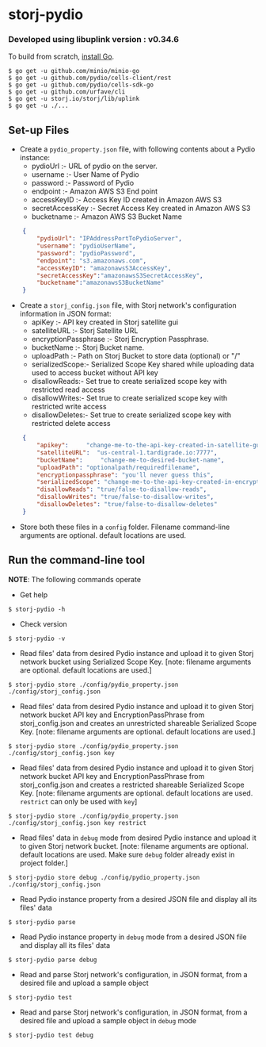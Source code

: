 # storj-pydio
### Developed using libuplink version : v0.34.6

To build from scratch, [install Go](https://golang.org/doc/install#install).

```
$ go get -u github.com/minio/minio-go
$ go get -u github.com/pydio/cells-client/rest
$ go get -u github.com/pydio/cells-sdk-go
$ go get -u github.com/urfave/cli
$ go get -u storj.io/storj/lib/uplink
$ go get -u ./...
```

## Set-up Files
* Create a `pydio_property.json` file, with following contents about a Pydio instance:
    * pydioUrl :- URL of pydio on the server.
    * username :- User Name of Pydio
    * password :- Password of Pydio
    * endpoint :- Amazon AWS S3 End point
    * accessKeyID :- Access Key ID created in Amazon AWS S3
    * secretAccessKey :- Secret Access Key created in Amazon AWS S3
    * bucketname :- Amazon AWS S3 Bucket Name


```json
    { 
        "pydioUrl": "IPAddressPortToPydioServer",
        "username": "pydioUserName",
        "password": "pydioPassword",
        "endpoint": "s3.amazonaws.com",
        "accessKeyID": "amazonawsS3AccessKey",
        "secretAccessKey":"amazonawsS3SecretAccessKey",
        "bucketname":"amazonawsS3BucketName"
    }
```

* Create a `storj_config.json` file, with Storj network's configuration information in JSON format:
    * apiKey :- API key created in Storj satellite gui
    * satelliteURL :- Storj Satellite URL
    * encryptionPassphrase :- Storj Encryption Passphrase.
    * bucketName :- Storj Bucket name.
    * uploadPath :- Path on Storj Bucket to store data (optional) or "/"
    * serializedScope:- Serialized Scope Key shared while uploading data used to access bucket without API key
    * disallowReads:- Set true to create serialized scope key with restricted read access
    * disallowWrites:- Set true to create serialized scope key with restricted write access
    * disallowDeletes:- Set true to create serialized scope key with restricted delete access

```json
    { 
        "apikey":     "change-me-to-the-api-key-created-in-satellite-gui",
        "satelliteURL":  "us-central-1.tardigrade.io:7777",
        "bucketName":     "change-me-to-desired-bucket-name",
        "uploadPath": "optionalpath/requiredfilename",
        "encryptionpassphrase": "you'll never guess this",
        "serializedScope": "change-me-to-the-api-key-created-in-encryption-access-apiKey",
        "disallowReads": "true/false-to-disallow-reads",
        "disallowWrites": "true/false-to-disallow-writes",
        "disallowDeletes": "true/false-to-disallow-deletes"
    }
```

* Store both these files in a `config` folder.  Filename command-line arguments are optional.  default locations are used.

## Run the command-line tool

**NOTE**: The following commands operate

* Get help
```
$ storj-pydio -h
```

* Check version
```
$ storj-pydio -v
```

* Read files' data from desired Pydio instance and upload it to given Storj network bucket using Serialized Scope Key.  [note: filename arguments are optional.  default locations are used.]
```
$ storj-pydio store ./config/pydio_property.json ./config/storj_config.json  
```

* Read files' data from desired Pydio instance and upload it to given Storj network bucket API key and EncryptionPassPhrase from storj_config.json and creates an unrestricted shareable Serialized Scope Key.  [note: filename arguments are optional. default locations are used.]
```
$ storj-pydio store ./config/pydio_property.json ./config/storj_config.json key
```

* Read files' data from desired Pydio instance and upload it to given Storj network bucket API key and EncryptionPassPhrase from storj_config.json and creates a restricted shareable Serialized Scope Key.  [note: filename arguments are optional. default locations are used. `restrict` can only be used with `key`]
```
$ storj-pydio store ./config/pydio_property.json ./config/storj_config.json key restrict
```

* Read files' data in `debug` mode from desired Pydio instance and upload it to given Storj network bucket.  [note: filename arguments are optional.  default locations are used. Make sure `debug` folder already exist in project folder.]
```
$ storj-pydio store debug ./config/pydio_property.json ./config/storj_config.json  
```

* Read Pydio instance property from a desired JSON file and display all its files' data
```
$ storj-pydio parse   
```

* Read Pydio instance property in `debug` mode from a desired JSON file and display all its files' data
```
$ storj-pydio parse debug 
```

* Read and parse Storj network's configuration, in JSON format, from a desired file and upload a sample object
```
$ storj-pydio test 
```
* Read and parse Storj network's configuration, in JSON format, from a desired file and upload a sample object in `debug` mode
```
$ storj-pydio test debug 
```